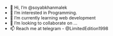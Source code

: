 - 👋 Hi, I’m @soyabkhanmalek
- 👀 I’m interested in Programming.
- 🌱 I’m currently learning web development
- 💞️ I’m looking to collaborate on ...
- 📫 Reach me at telegram - @LimitedEdition1998

<!---
soyabkhanmalek/soyabkhanmalek is a ✨ special ✨ repository because its `README.md` (this file) appears on your GitHub profile.
You can click the Preview link to take a look at your changes.
--->
